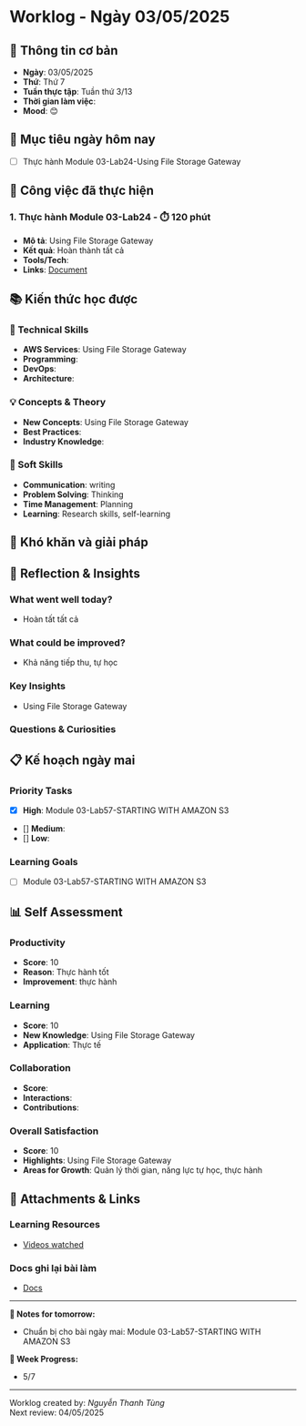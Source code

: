 # Worklog - Ngày 03/05/2025

## 📅 Thông tin cơ bản
- **Ngày**: 03/05/2025
- **Thứ**: Thứ 7
- **Tuần thực tập**: Tuần thứ 3/13
- **Thời gian làm việc**: 
- **Mood**: 😊

## 🎯 Mục tiêu ngày hôm nay
- [ ] Thực hành Module 03-Lab24-Using File Storage Gateway

## 💼 Công việc đã thực hiện

### 1. Thực hành Module 03-Lab24 - ⏱️ 120 phút
- **Mô tả**: Using File Storage Gateway
- **Kết quả**: Hoàn thành tất cả
- **Tools/Tech**: 
- **Links**: [Document](https://docs.google.com/document/d/1VnNzE7ecIjLEw3wJCcVaNd8WsqeDuGEpSEdXnrj6-sk/edit?usp=sharing)

## 📚 Kiến thức học được

### 🔧 Technical Skills
- **AWS Services**: Using File Storage Gateway
- **Programming**: 
- **DevOps**: 
- **Architecture**: 

### 💡 Concepts & Theory
- **New Concepts**: Using File Storage Gateway
- **Best Practices**: 
- **Industry Knowledge**: 

### 🤝 Soft Skills
- **Communication**: writing
- **Problem Solving**: Thinking
- **Time Management**: Planning
- **Learning**: Research skills, self-learning

## 🚧 Khó khăn và giải pháp

## 💭 Reflection & Insights

### What went well today?
- Hoàn tất tất cả

### What could be improved?
- Khả năng tiếp thu, tự học

### Key Insights
- Using File Storage Gateway

### Questions & Curiosities

## 📋 Kế hoạch ngày mai

### Priority Tasks
- [x] **High**: Module 03-Lab57-STARTING WITH AMAZON S3
- [] **Medium**: 
- [] **Low**: 

### Learning Goals
- [ ] Module 03-Lab57-STARTING WITH AMAZON S3

## 📊 Self Assessment

### Productivity
- **Score**: 10
- **Reason**: Thực hành tốt
- **Improvement**: thực hành

### Learning
- **Score**: 10
- **New Knowledge**: Using File Storage Gateway
- **Application**: Thực tế

### Collaboration
- **Score**: 
- **Interactions**: 
- **Contributions**: 

### Overall Satisfaction
- **Score**: 10
- **Highlights**: Using File Storage Gateway
- **Areas for Growth**: Quản lý thời gian, năng lực tự học, thực hành


## 📎 Attachments & Links

### Learning Resources
- [Videos watched](https://www.youtube.com/watch?v=3vSrTeWroSs&list=PLahN4TLWtox2a3vElknwzU_urND8hLn1i&index=86)

### Docs ghi lại bài làm
- [Docs](https://docs.google.com/document/d/1VnNzE7ecIjLEw3wJCcVaNd8WsqeDuGEpSEdXnrj6-sk/edit?usp=sharing)

---

**📝 Notes for tomorrow:**
- Chuẩn bị cho bài ngày mai: Module 03-Lab57-STARTING WITH AMAZON S3

**🎯 Week Progress:**
- 5/7

---
Worklog created by: *Nguyễn Thanh Tùng*  
Next review: 04/05/2025
